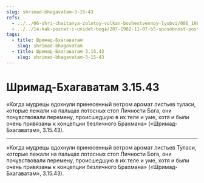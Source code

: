 ```yaml
---
slug: shrimad-bhagavatam-3-15-43
refs:
  - ../../06-shri-chaitanya-zolotoy-vulkan-bozhestvennoy-lyubvi/086_1982-02-18-a5_sridharmj_sokrovenniy_dar_mahaprabhu.md
  - ../../14-kak-poznat-i-uvidet-boga/207-1982-11-07-b5-sposobnost-postizheniya-istiny-zavisit-ot-iskrennosti-vkusa-upovaniya-na-milost-boga-i-duhovnoj-udachi.md
tags:
  - title: Шримад-Бхагаватам
    slug: shrimad-bhagavatam
  - title: Шримад-Бхагаватам 3.15.43
    slug: shrimad-bhagavatam-3-15-43
---
```


# Шримад-Бхагаватам 3.15.43

«Когда мудрецы вдохнули принесенный ветром аромат листьев туласи, которые лежали на пальцах лотосных стоп Личности Бога, они почувствовали перемену, происшедшую в их теле и уме, хотя и были очень привязаны к концепции безличного Брахмана» («Шримад-Бхагаватам», 3.15.43).

---

«Когда мудрецы вдохнули принесенный ветром аромат листьев Туласи, которые лежали на пальцах лотосных стоп Личности Бога, они почувствовали перемену, происшедшую в их теле и уме, хотя и были очень привязаны к концепции безличного Брахмана» («Шримад-Бхагаватам», 3.15.43).
